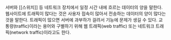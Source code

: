 서버와 [[스위치]] 등 네트워크 장치에서 일정 시간 내에 흐르는 데이터의 양을 말한다. 웹사이트에 트래픽이 많다는 것은 사용자 접속이 많아서 전송하는 데이터의 양이 많다는 것을 말한다. 트래픽이 많으면 서버에 과부하가 걸려서 기능에 문제가 생길 수 있다. 교통량(traffic)이라는 용어와 구별하기 위해 웹 트래픽(web traffic) 또는 네트워크 트래픽(network traffic)이라고도 한다.
